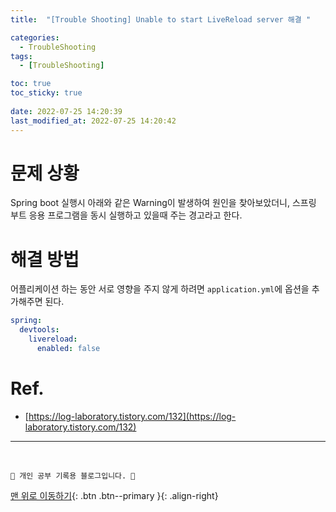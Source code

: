 ```yaml
---
title:  "[Trouble Shooting] Unable to start LiveReload server 해결 "

categories:
  - TroubleShooting
tags:
  - [TroubleShooting]

toc: true
toc_sticky: true
 
date: 2022-07-25 14:20:39
last_modified_at: 2022-07-25 14:20:42
---
```


# 문제 상황
Spring boot 실행시 아래와 같은 Warning이 발생하여 원인을 찾아보았더니, 스프링 부트 응용 프로그램을 동시 실행하고 있을때 주는 경고라고 한다.

# 해결 방법
어플리케이션 하는 동안 서로 영향을 주지 않게 하려면 `application.yml`에 옵션을 추가해주면 된다. 
```yml
spring:
  devtools:
    livereload:
      enabled: false
```


# Ref.
- [https://log-laboratory.tistory.com/132](https://log-laboratory.tistory.com/132)

***
<br>

    💛 개인 공부 기록용 블로그입니다. 👻

[맨 위로 이동하기](#){: .btn .btn--primary }{: .align-right}
